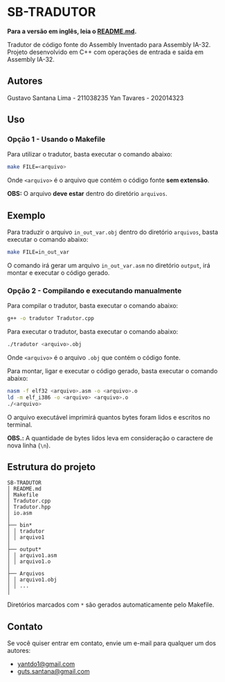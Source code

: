 # SB-TRADUTOR

**Para a versão em inglês, leia o [README.md](README.md).**

Tradutor de código fonte do Assembly Inventado para Assembly IA-32. Projeto desenvolvido em C++ com operações de entrada e saída em Assembly IA-32.

## Autores

Gustavo Santana Lima - 211038235
Yan Tavares - 202014323

## Uso

### Opção 1 - Usando o Makefile

Para utilizar o tradutor, basta executar o comando abaixo:

```bash
make FILE=<arquivo>
```

Onde `<arquivo>` é o arquivo que contém o código fonte **sem extensão**.

**OBS:** O arquivo **deve estar** dentro do diretório `arquivos`.

## Exemplo

Para traduzir o arquivo `in_out_var.obj` dentro do diretório `arquivos`, basta executar o comando abaixo:

```bash
make FILE=in_out_var
```

O comando irá gerar um arquivo `in_out_var.asm` no diretório `output`, irá montar e executar o código gerado.

### Opção 2 - Compilando e executando manualmente

Para compilar o tradutor, basta executar o comando abaixo:

```bash
g++ -o tradutor Tradutor.cpp
```

Para executar o tradutor, basta executar o comando abaixo:

```bash
./tradutor <arquivo>.obj
```

Onde `<arquivo>` é o arquivo `.obj` que contém o código fonte.

Para montar, ligar e executar o código gerado, basta executar o comando abaixo:

```bash
nasm -f elf32 <arquivo>.asm -o <arquivo>.o
ld -m elf_i386 -o <arquivo> <arquivo>.o
./<arquivo>
```

O arquivo executável imprimirá quantos bytes foram lidos e escritos no terminal.

**OBS.:** A quantidade de bytes lidos leva em consideração o caractere de nova linha (`\n`).

## Estrutura do projeto

```
SB-TRADUTOR
│ README.md
│ Makefile
│ Tradutor.cpp
│ Tradutor.hpp
│ io.asm
│
├── bin*
│ │ tradutor
│ │ arquivo1
│
├── output*
│ │ arquivo1.asm
│ │ arquivo1.o
│
├── Arquivos
│ │ arquivo1.obj
│ │ ...
│
```

Diretórios marcados com `*` são gerados automaticamente pelo Makefile.

## Contato

Se você quiser entrar em contato, envie um e-mail para qualquer um dos autores:

- [yantdo1@gmail.com](mailto:yantdo1@gmail.com)
- [guts.santana@gmail.com](mailto:guts.santana@gmail.com)
